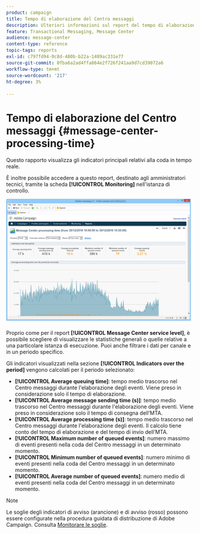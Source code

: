 ```yaml
---
product: campaign
title: Tempo di elaborazione del Centro messaggi
description: Ulteriori informazioni sul report del tempo di elaborazione del Centro messaggi
feature: Transactional Messaging, Message Center
audience: message-center
content-type: reference
topic-tags: reports
exl-id: c797fd94-0c8d-480b-b22a-1489ac331e77
source-git-commit: 0fba6a2ad4ffa864e2f726f241aa9d7cd39072a6
workflow-type: tm+mt
source-wordcount: '217'
ht-degree: 3%

---
```


# Tempo di elaborazione del Centro messaggi {#message-center-processing-time}



Questo rapporto visualizza gli indicatori principali relativi alla coda in tempo reale.

È inoltre possibile accedere a questo report, destinato agli amministratori tecnici, tramite la scheda **[!UICONTROL Monitoring]** nell&#39;istanza di controllo.

![](assets/mc_reports_2.png)

Proprio come per il report **[!UICONTROL Message Center service level]**, è possibile scegliere di visualizzare le statistiche generali o quelle relative a una particolare istanza di esecuzione. Puoi anche filtrare i dati per canale e in un periodo specifico.

Gli indicatori visualizzati nella sezione **[!UICONTROL Indicators over the period]** vengono calcolati per il periodo selezionato:

* **[!UICONTROL Average queuing time]**: tempo medio trascorso nel Centro messaggi durante l&#39;elaborazione degli eventi. Viene preso in considerazione solo il tempo di elaborazione.
* **[!UICONTROL Average message sending time (s)]**: tempo medio trascorso nel Centro messaggi durante l&#39;elaborazione degli eventi. Viene preso in considerazione solo il tempo di consegna dell’MTA.
* **[!UICONTROL Average processing time (s)]**: tempo medio trascorso nel Centro messaggi durante l&#39;elaborazione degli eventi. Il calcolo tiene conto del tempo di elaborazione e del tempo di invio dell’MTA.
* **[!UICONTROL Maximum number of queued events]**: numero massimo di eventi presenti nella coda del Centro messaggi in un determinato momento.
* **[!UICONTROL Minimum number of queued events]**: numero minimo di eventi presenti nella coda del Centro messaggi in un determinato momento.
* **[!UICONTROL Average number of queued events]**: numero medio di eventi presenti nella coda del Centro messaggi in un determinato momento.

>[!NOTE]
>
>Le soglie degli indicatori di avviso (arancione) e di avviso (rosso) possono essere configurate nella procedura guidata di distribuzione di Adobe Campaign. Consulta [Monitorare le soglie](../../message-center/using/additional-configurations.md#monitoring-thresholds).

